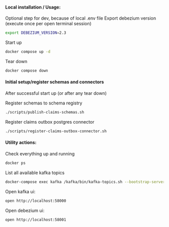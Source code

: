 #### Local installation / Usage:
Optional step for dev, because of local .env file
Export debezium version (execute once per open terminal session)
```bash
export DEBEZIUM_VERSION=2.3
```

Start up
```bash
docker compose up -d
```

Tear down
```bash 
docker compose down
```

#### Initial setup/register schemas and connectors

After successful start up (or after any tear down)

Register schemas to schema registry
```bash
./scripts/publish-claims-schemas.sh
```

Register claims outbox postgres connector
```bash
./scripts/register-claims-outbox-connector.sh
```


#### Utility actions:
Check everything up and running
```bash
docker ps
```

List all available kafka topics
```bash
docker-compose exec kafka /kafka/bin/kafka-topics.sh --bootstrap-server kafka:9092 --list
```

Open kafka ui:
```bash
open http://localhost:58000
```

Open debezium ui:
```bash
open http://localhost:58001
```